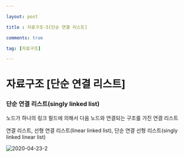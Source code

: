 ```yaml
---

layout: post

title : 자료구조-5[단순 연결 리스트]

comments: true

tag: [자료구조]

---
```


# 자료구조 [단순 연결 리스트]

### 단순 연결 리스트(singly linked list)
노드가 하나의 링크 필드에 의해서 다음 노드와 연결되는 구조를 가진 연결 리스트

연결 리스트, 선형 연결 리스트(linear linked list), 단순 연결 선형 리스트(singly linked linear list)

![2020-04-23-2](https://user-images.githubusercontent.com/62532608/80095366-c2588a00-85a2-11ea-8a99-e1a96e3429fd.png)
